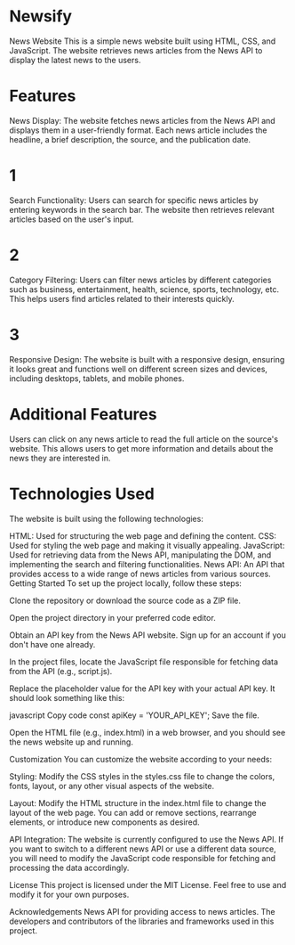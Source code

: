 # Newsify
News Website
This is a simple news website built using HTML, CSS, and JavaScript. The website retrieves news articles from the News API to display the latest news to the users.

# Features
News Display: The website fetches news articles from the News API and displays them in a user-friendly format. Each news article includes the headline, a brief description, the source, and the publication date.

# 1
Search Functionality: Users can search for specific news articles by entering keywords in the search bar. The website then retrieves relevant articles based on the user's input.

# 2
Category Filtering: Users can filter news articles by different categories such as business, entertainment, health, science, sports, technology, etc. This helps users find articles related to their interests quickly.

# 3
Responsive Design: The website is built with a responsive design, ensuring it looks great and functions well on different screen sizes and devices, including desktops, tablets, and mobile phones.

# Additional Features
Users can click on any news article to read the full article on the source's website. This allows users to get more information and details about the news they are interested in.

# Technologies Used
The website is built using the following technologies:

HTML: Used for structuring the web page and defining the content.
CSS: Used for styling the web page and making it visually appealing.
JavaScript: Used for retrieving data from the News API, manipulating the DOM, and implementing the search and filtering functionalities.
News API: An API that provides access to a wide range of news articles from various sources.
Getting Started
To set up the project locally, follow these steps:

Clone the repository or download the source code as a ZIP file.

Open the project directory in your preferred code editor.

Obtain an API key from the News API website. Sign up for an account if you don't have one already.

In the project files, locate the JavaScript file responsible for fetching data from the API (e.g., script.js).

Replace the placeholder value for the API key with your actual API key. It should look something like this:

javascript
Copy code
const apiKey = 'YOUR_API_KEY';
Save the file.

Open the HTML file (e.g., index.html) in a web browser, and you should see the news website up and running.

Customization
You can customize the website according to your needs:

Styling: Modify the CSS styles in the styles.css file to change the colors, fonts, layout, or any other visual aspects of the website.

Layout: Modify the HTML structure in the index.html file to change the layout of the web page. You can add or remove sections, rearrange elements, or introduce new components as desired.

API Integration: The website is currently configured to use the News API. If you want to switch to a different news API or use a different data source, you will need to modify the JavaScript code responsible for fetching and processing the data accordingly.

License
This project is licensed under the MIT License. Feel free to use and modify it for your own purposes.

Acknowledgements
News API for providing access to news articles.
The developers and contributors of the libraries and frameworks used in this project.
